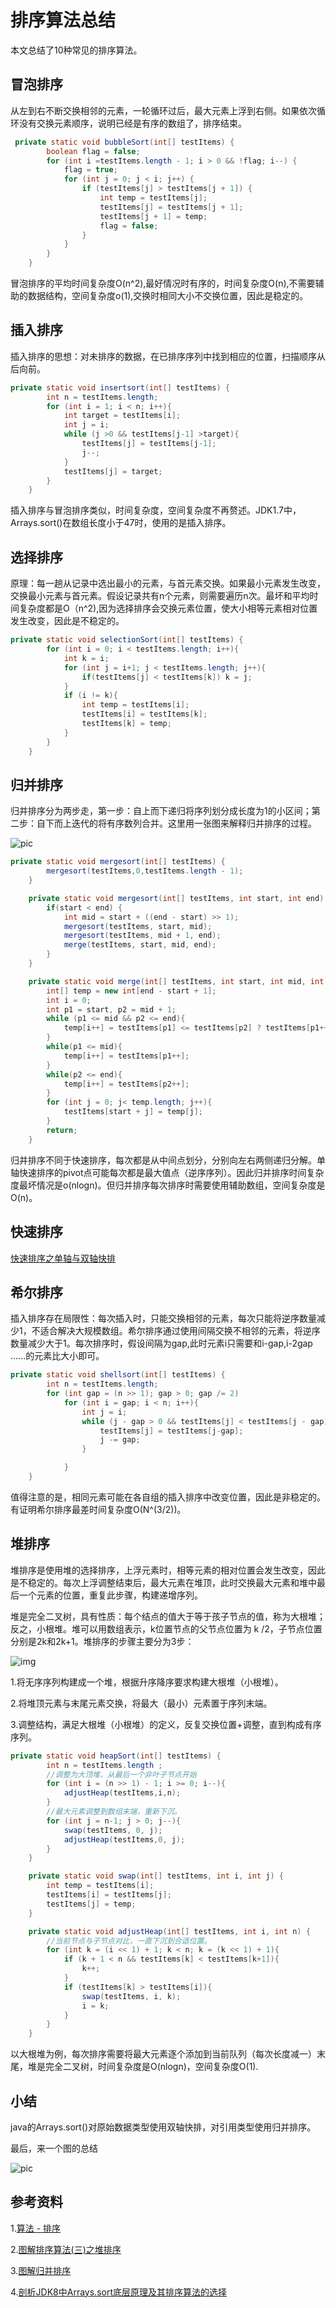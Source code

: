 # 排序算法总结

本文总结了10种常见的排序算法。

## 冒泡排序

从左到右不断交换相邻的元素，一轮循环过后，最大元素上浮到右侧。如果依次循环没有交换元素顺序，说明已经是有序的数组了，排序结束。

```java
 private static void bubbleSort(int[] testItems) {
        boolean flag = false;
        for (int i =testItems.length - 1; i > 0 && !flag; i--) {
            flag = true;
            for (int j = 0; j < i; j++) {
                if (testItems[j] > testItems[j + 1]) {
                    int temp = testItems[j];
                    testItems[j] = testItems[j + 1];
                    testItems[j + 1] = temp;
                    flag = false;
                }
            }
        }
    }
```

冒泡排序的平均时间复杂度O(n^2),最好情况时有序的，时间复杂度O(n),不需要辅助的数据结构，空间复杂度o(1),交换时相同大小不交换位置，因此是稳定的。

## 插入排序

插入排序的思想：对未排序的数据，在已排序序列中找到相应的位置，扫描顺序从后向前。

```java
private static void insertsort(int[] testItems) {
        int n = testItems.length;
        for (int i = 1; i < n; i++){
            int target = testItems[i];
            int j = i;
            while (j >0 && testItems[j-1] >target){
                testItems[j] = testItems[j-1];
                j--;
            }
            testItems[j] = target;
        }
    }
```

插入排序与冒泡排序类似，时间复杂度，空间复杂度不再赘述。JDK1.7中，Arrays.sort()在数组长度小于47时，使用的是插入排序。

## 选择排序

原理：每一趟从记录中选出最小的元素，与首元素交换。如果最小元素发生改变，交换最小元素与首元素。假设记录共有n个元素，则需要遍历n次。最坏和平均时间复杂度都是O（n^2),因为选择排序会交换元素位置，使大小相等元素相对位置发生改变，因此是不稳定的。

```java
private static void selectionSort(int[] testItems) {
        for (int i = 0; i < testItems.length; i++){
            int k = i;
            for (int j = i+1; j < testItems.length; j++){
                if(testItems[j] < testItems[k]) k = j;
            }
            if (i != k){
                int temp = testItems[i];
                testItems[i] = testItems[k];
                testItems[k] = temp;
            }
        }
    }
```

## 归并排序

归并排序分为两步走，第一步：自上而下递归将序列划分成长度为1的小区间；第二步：自下而上迭代的将有序数列合并。这里用一张图来解释归并排序的过程。

![pic](https://github.com/solo941/algorithms/blob/master/算法/pics/mergesort.png)

```java
private static void mergesort(int[] testItems) {
        mergesort(testItems,0,testItems.length - 1);
    }

    private static void mergesort(int[] testItems, int start, int end) {
        if(start < end) {
            int mid = start + ((end - start) >> 1);
            mergesort(testItems, start, mid);
            mergesort(testItems, mid + 1, end);
            merge(testItems, start, mid, end);
        }
    }

    private static void merge(int[] testItems, int start, int mid, int end) {
        int[] temp = new int[end - start + 1];
        int i = 0;
        int p1 = start, p2 = mid + 1;
        while (p1 <= mid && p2 <= end){
            temp[i++] = testItems[p1] <= testItems[p2] ? testItems[p1++] : testItems[p2++];
        }
        while(p1 <= mid){
            temp[i++] = testItems[p1++];
        }
        while(p2 <= end){
            temp[i++] = testItems[p2++];
        }
        for (int j = 0; j< temp.length; j++){
            testItems[start + j] = temp[j];
        }
        return;
    }
```

归并排序不同于快速排序，每次都是从中间点划分，分别向左右两侧递归分解。单轴快速排序的pivot点可能每次都是最大值点（逆序序列）。因此归并排序时间复杂度最坏情况是o(nlogn)。但归并排序每次排序时需要使用辅助数组，空间复杂度是O(n)。

## 快速排序

[快速排序之单轴与双轴快排](https://github.com/solo941/algorithms/blob/master/leetcode/单轴快排与双轴快排.md)

## 希尔排序

插入排序存在局限性：每次插入时，只能交换相邻的元素，每次只能将逆序数量减少1，不适合解决大规模数组。希尔排序通过使用间隔交换不相邻的元素，将逆序数量减少大于1。每次排序时，假设间隔为gap,此时元素i只需要和i-gap,i-2gap ......的元素比大小即可。

```java
private static void shellsort(int[] testItems) {
        int n = testItems.length;
        for (int gap = (n >> 1); gap > 0; gap /= 2)
            for (int i = gap; i < n; i++){
                int j = i;
                while (j - gap > 0 && testItems[j] < testItems[j - gap]){
                    testItems[j] = testItems[j-gap];
                    j -= gap;
                }

            }
    }
```

值得注意的是，相同元素可能在各自组的插入排序中改变位置，因此是非稳定的。有证明希尔排序最差时间复杂度O(N^(3/2))。

## 堆排序

堆排序是使用堆的选择排序，上浮元素时，相等元素的相对位置会发生改变，因此是不稳定的。每次上浮调整结束后，最大元素在堆顶，此时交换最大元素和堆中最后一个元素的位置，重复此步骤，构建递增序列。

堆是完全二叉树，具有性质：每个结点的值大于等于孩子节点的值，称为大根堆；反之，小根堆。堆可以用数组表示，k位置节点的父节点位置为 k /2，子节点位置分别是2k和2k+1。堆排序的步骤主要分为3步：

![img](https://github.com/solo941/algorithms/blob/master/算法/pics/堆1.png)

1.将无序序列构建成一个堆，根据升序降序要求构建大根堆（小根堆）。

2.将堆顶元素与末尾元素交换，将最大（最小）元素置于序列末端。

3.调整结构，满足大根堆（小根堆）的定义，反复交换位置+调整，直到构成有序序列。

```java
private static void heapSort(int[] testItems) {
        int n = testItems.length ;
        //调整为大顶堆，从最后一个非叶子节点开始
        for (int i = (n >> 1) - 1; i >= 0; i--){
            adjustHeap(testItems,i,n);
        }
        //最大元素调整到数组末端，重新下沉。
        for (int j = n-1; j > 0; j--){
            swap(testItems, 0, j);
            adjustHeap(testItems,0, j);
        }
    }

    private static void swap(int[] testItems, int i, int j) {
        int temp = testItems[i];
        testItems[i] = testItems[j];
        testItems[j] = temp;
    }

    private static void adjustHeap(int[] testItems, int i, int n) {
        //当前节点与子节点对比，一直下沉到合适位置。
        for (int k = (i << 1) + 1; k < n; k = (k << 1) + 1){
            if (k + 1 < n && testItems[k] < testItems[k+1]){
                k++;
            }
            if (testItems[k] > testItems[i]){
                swap(testItems, i, k);
                i = k;
            }
        }
    }
```

以大根堆为例，每次排序需要将最大元素逐个添加到当前队列（每次长度减一）末尾，堆是完全二叉树，时间复杂度是O(nlogn)，空间复杂度O(1).

## 小结

java的Arrays.sort()对原始数据类型使用双轴快排，对引用类型使用归并排序。

最后，来一个图的总结

![pic](https://github.com/solo941/algorithms/blob/master/算法/pics/summary.png)

## 参考资料

1.[算法 - 排序](https://github.com/CyC2018/CS-Notes/blob/master/notes/算法%20-%20排序.md#%E5%A0%86%E6%8E%92%E5%BA%8F)

2.[图解排序算法(三)之堆排序](https://www.cnblogs.com/chengxiao/p/6129630.html)

3.[图解归并排序](https://www.jianshu.com/p/33cffa1ce613)

4.[剖析JDK8中Arrays.sort底层原理及其排序算法的选择](https://www.imooc.com/article/45462)

